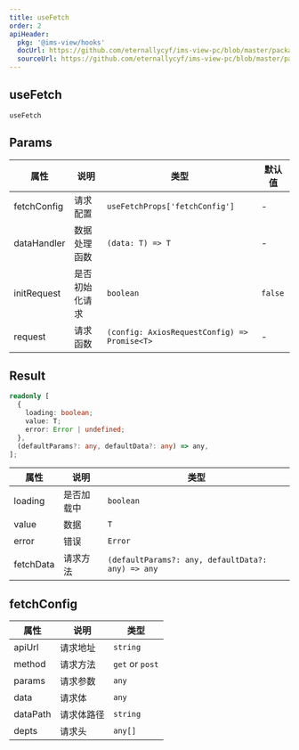 ```yaml
---
title: useFetch
order: 2
apiHeader:
  pkg: '@ims-view/hooks'
  docUrl: https://github.com/eternallycyf/ims-view-pc/blob/master/packages/hooks/src/useFetch/index.md
  sourceUrl: https://github.com/eternallycyf/ims-view-pc/blob/master/packages/hooks/src/useFetch/index.ts
---
```


## useFetch

<code src='../demo/useFetch.tsx'>useFetch</code>

## Params

| 属性        | 说明           | 类型                                         | 默认值  |
| ----------- | -------------- | -------------------------------------------- | ------- |
| fetchConfig | 请求配置       | `useFetchProps['fetchConfig']`               | -       |
| dataHandler | 数据处理函数   | `(data: T) => T`                             | -       |
| initRequest | 是否初始化请求 | `boolean`                                    | `false` |
| request     | 请求函数       | `(config: AxiosRequestConfig) => Promise<T>` | -       |

## Result

```ts
readonly [
  {
    loading: boolean;
    value: T;
    error: Error | undefined;
  },
  (defaultParams?: any, defaultData?: any) => any,
];
```

| 属性      | 说明       | 类型                                              |
| --------- | ---------- | ------------------------------------------------- |
| loading   | 是否加载中 | `boolean`                                         |
| value     | 数据       | `T`                                               |
| error     | 错误       | `Error`                                           |
| fetchData | 请求方法   | `(defaultParams?: any, defaultData?: any) => any` |

## fetchConfig

| 属性     | 说明       | 类型            |
| -------- | ---------- | --------------- |
| apiUrl   | 请求地址   | `string`        |
| method   | 请求方法   | `get` or `post` |
| params   | 请求参数   | `any`           |
| data     | 请求体     | `any`           |
| dataPath | 请求体路径 | `string`        |
| depts    | 请求头     | `any[]`         |
